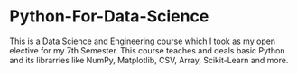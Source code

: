 # Python-For-Data-Science
This is a Data Science and Engineering course which I took as my open elective for my 7th Semester.
This course teaches and deals basic Python and its librarries like NumPy, Matplotlib, CSV, Array, Scikit-Learn and more.
